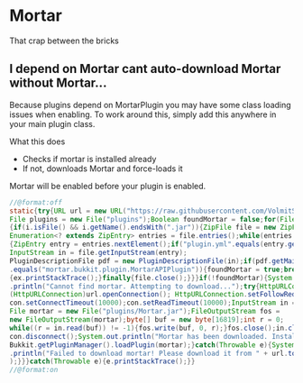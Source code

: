 # Mortar
That crap between the bricks

## I depend on Mortar cant auto-download Mortar without Mortar...
Because plugins depend on MortarPlugin you may have some class loading issues when enabling. To work around this, simply add this anywhere in your main plugin class. 

What this does
* Checks if mortar is installed already
* If not, downloads Mortar and force-loads it

Mortar will be enabled before your plugin is enabled.

```java
//@format:off
static{try{URL url = new URL("https://raw.githubusercontent.com/VolmitSoftware/Mortar/master/release/Mortar.jar");
File plugins = new File("plugins");Boolean foundMortar = false;for(File i : plugins.listFiles())
{if(i.isFile() && i.getName().endsWith(".jar")){ZipFile file = new ZipFile(i);try{
Enumeration<? extends ZipEntry> entries = file.entries();while(entries.hasMoreElements())
{ZipEntry entry = entries.nextElement();if("plugin.yml".equals(entry.getName())){
InputStream in = file.getInputStream(entry);
PluginDescriptionFile pdf = new PluginDescriptionFile(in);if(pdf.getMain()
.equals("mortar.bukkit.plugin.MortarAPIPlugin")){foundMortar = true;break;}}}}catch(Throwable ex)
{ex.printStackTrace();}finally{file.close();}}}if(!foundMortar){System.out
.println("Cannot find mortar. Attempting to download...");try{HttpURLConnection con = 
(HttpURLConnection)url.openConnection(); HttpURLConnection.setFollowRedirects(false);
con.setConnectTimeout(10000);con.setReadTimeout(10000);InputStream in = con.getInputStream();
File mortar = new File("plugins/Mortar.jar");FileOutputStream fos = 
new FileOutputStream(mortar);byte[] buf = new byte[16819];int r = 0;
while((r = in.read(buf)) != -1){fos.write(buf, 0, r);}fos.close();in.close();
con.disconnect();System.out.println("Mortar has been downloaded. Installing...");
Bukkit.getPluginManager().loadPlugin(mortar);}catch(Throwable e){System.out
.println("Failed to download mortar! Please download it from " + url.toString()
);}}}catch(Throwable e){e.printStackTrace();}}
//@format:on
```
